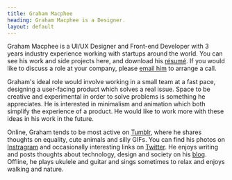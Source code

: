 ```yaml
---
title: Graham Macphee
heading: Graham Macphee is a Designer.
layout: default
---
```


Graham Macphee is a UI/UX Designer and Front-end Developer with 3 years industry experience working with startups around the world. You can see his work and side projects here, and download his [résumé](http://j.mp/gmresume15). If you would like to discuss a role at your company, please [email him](mailto:hi@grahammacphee.co.uk) to arrange a call.

Graham's ideal role would involve working in a small team at a fast pace, designing a user-facing product which solves a real issue. Space to be creative and experimental in order to solve problems is something he appreciates. He is interested in minimalism and animation which both simplify the experience of a product. He would like to work more with these ideas in his work in the future.

Online, Graham tends to be most active on [Tumblr](http://tumblr.grahammacphee.co.uk), where he shares thoughts on equality, cute animals and silly GIFs. You can find his photos on [Instragram](http://instagr.am/gmph) and occasionally interesting links on [Twitter](http://twitter.com/gmph). He enjoys writing and posts thoughts about technology, design and society on his [blog](http://thinks.grahammacphee.co.uk). Offline, he plays ukulele and guitar and sings sometimes to relax and enjoys walking and nature.